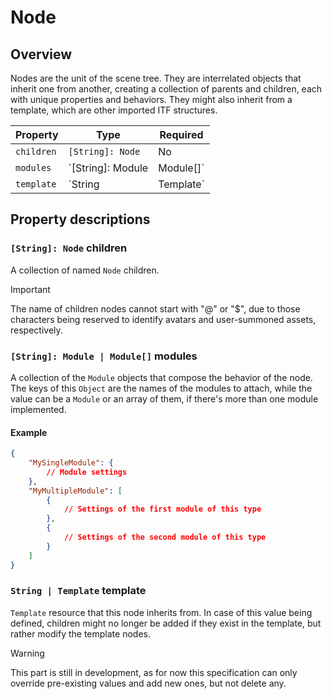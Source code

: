 # Node

## Overview

Nodes are the unit of the scene tree. They are interrelated objects that inherit one from another, creating a collection of parents and children, each with unique properties and behaviors. They might also inherit from a template, which are other imported ITF structures.

| Property | Type | Required |
|----------|------|----------|
| `children` | `[String]: Node` | No |
| `modules` | `[String]: Module | Module[]` | No |
| `template` | `String | Template` | No |

## Property descriptions

### `[String]: Node` children

A collection of named `Node` children.

> [!IMPORTANT]
> The name of children nodes cannot start with "@" or "$", due to those characters being reserved to identify avatars and user-summoned assets, respectively.

### `[String]: Module | Module[]` modules

A collection of the `Module` objects that compose the behavior of the node. The keys of this `Object` are the names of the modules to attach, while the value can be a `Module` or an array of them, if there's more than one module implemented.

#### Example

```json
{
    "MySingleModule": {
        // Module settings
    },
    "MyMultipleModule": [
        {
            // Settings of the first module of this type
        },
        {
            // Settings of the second module of this type
        }
    ]
}
```

### `String | Template` template

`Template` resource that this node inherits from. In case of this value being defined, children might no longer be added if they exist in the template, but rather modify the template nodes.

> [!WARNING]
> This part is still in development, as for now this specification can only override pre-existing values and add new ones, but not delete any.
